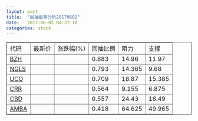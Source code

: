 ```yaml
---
layout: post
title:  "回抽股票分析20170602"
date:   2017-06-02 04:37:18
categories: stock
---
```

<script type="text/javascript">
var stockList = []
stockList.push('gb_bzh');
stockList.push('gb_ngls');
stockList.push('gb_uco');
stockList.push('gb_crr');
stockList.push('gb_cbd');
stockList.push('gb_amba');
</script>
<table border="1">
 <tr>
 <td>代码</td>
 <td>最新价</td>
 <td>涨跌幅(%)</td>
 <td>回抽比例</td>
 <td>阻力</td>
 <td>支撑</td>
</tr>
  <tr id="bzh">
  <td><a href="http://stock.finance.sina.com.cn/usstock/quotes/BZH.html" target="_blank">BZH</a></td><td></td><td></td><td>0.883</td><td>14.96</td><td>11.97</td></tr>
  <tr id="ngls">
  <td><a href="http://stock.finance.sina.com.cn/usstock/quotes/NGLS.html" target="_blank">NGLS</a></td><td></td><td></td><td>0.793</td><td>14.365</td><td>9.68</td></tr>
  <tr id="uco">
  <td><a href="http://stock.finance.sina.com.cn/usstock/quotes/UCO.html" target="_blank">UCO</a></td><td></td><td></td><td>0.709</td><td>18.87</td><td>15.385</td></tr>
  <tr id="crr">
  <td><a href="http://stock.finance.sina.com.cn/usstock/quotes/CRR.html" target="_blank">CRR</a></td><td></td><td></td><td>0.564</td><td>9.155</td><td>6.875</td></tr>
  <tr id="cbd">
  <td><a href="http://stock.finance.sina.com.cn/usstock/quotes/CBD.html" target="_blank">CBD</a></td><td></td><td></td><td>0.557</td><td>24.43</td><td>18.49</td></tr>
  <tr id="amba">
  <td><a href="http://stock.finance.sina.com.cn/usstock/quotes/AMBA.html" target="_blank">AMBA</a></td><td></td><td></td><td>0.418</td><td>64.625</td><td>49.965</td></tr>
</table>
